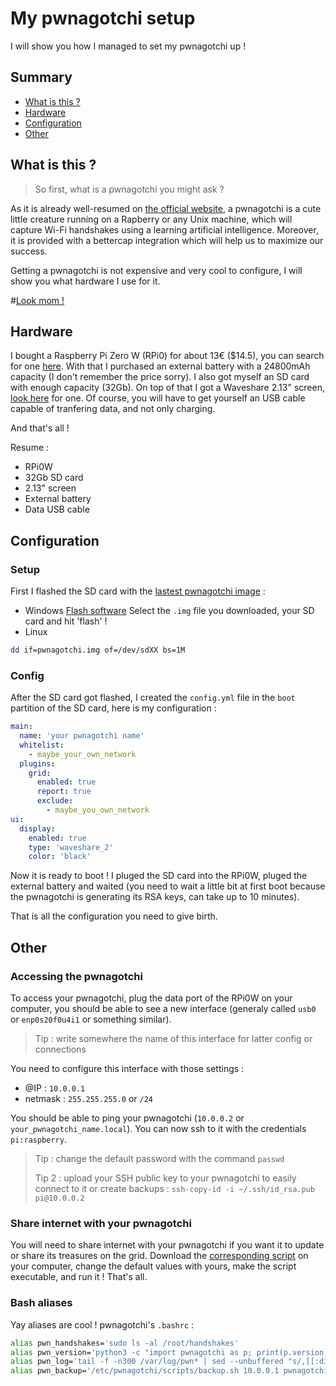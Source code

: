 # My pwnagotchi setup
I will show you how I managed to set my pwnagotchi up !

## Summary
* [What is this ?](#what-is-this-)
* [Hardware](#hardware)
* [Configuration](#configuration)
* [Other](#other)

## What is this ?
> So first, what is a pwnagotchi you might ask ?

As it is already well-resumed on [the official website](https://pwnagotchi.ai), a pwnagotchi is a cute little creature running on a Rapberry or any Unix machine, which will capture Wi-Fi handshakes using a learning artificial intelligence. Moreover, it is provided with a bettercap integration which will help us to maximize our success.

Getting a pwnagotchi is not expensive and very cool to configure, I will show you what hardware I use for it.

#[Look mom !](static/gris.png)

## Hardware
I bought a Raspberry Pi Zero W (RPi0) for about 13€ ($14.5), you can search for one [here](https://www.raspberrypi.org/products/raspberry-pi-zero-w/). With that I purchased an external battery with a 24800mAh capacity (I don't remember the price sorry).
I also got myself an SD card with enough capacity (32Gb). On top of that I got a Waveshare 2.13" screen, [look here](https://www.waveshare.com/2.13inch-e-paper-hat.htm) for one. Of course, you will have to get yourself an USB cable capable of tranfering data, and not only charging.

And that's all !

Resume :
* RPi0W
* 32Gb SD card
* 2.13" screen
* External battery
* Data USB cable

## Configuration
### Setup
First I flashed the SD card with the [lastest pwnagotchi image](https://github.com/evilsocket/pwnagotchi/releases) :
* Windows
[Flash software](https://www.balena.io/etcher/)
Select the `.img` file you downloaded, your SD card and hit 'flash' !
* Linux
```bash
dd if=pwnagotchi.img of=/dev/sdXX bs=1M
```

### Config
After the SD card got flashed, I created the `config.yml` file in the `boot` partition of the SD card, here is my configuration :
```yml
main:
  name: 'your pwnagotchi name'
  whitelist:
    - maybe_your_own_network
  plugins:
    grid:
      enabled: true
      report: true
      exclude:
        - maybe_you_own_network
ui:
  display:
    enabled: true
    type: 'waveshare_2'
    color: 'black'
```
Now it is ready to boot ! I pluged the SD card into the RPi0W, pluged the external battery and waited (you need to wait a little bit at first boot because the pwnagotchi is generating its RSA keys, can take up to 10 minutes).

That is all the configuration you need to give birth.

## Other
### Accessing the pwnagotchi
To access your pwnagotchi, plug the data port of the RPi0W on your computer, you should be able to see a new interface (generaly called `usb0` or `enp0s20f0u4i1` or something similar).
> Tip : write somewhere the name of this interface for latter config or connections

You need to configure this interface with those settings :
* @IP : `10.0.0.1`
* netmask : `255.255.255.0` or `/24`

You should be able to ping your pwnagotchi (`10.0.0.2` or `your_pwnagotchi_name.local`).
You can now ssh to it with the credentials `pi:raspberry`.
> Tip : change the default password with the command `passwd`
>
> Tip 2 : upload your SSH public key to your pwnagotchi to easily connect to it or create backups : `ssh-copy-id -i ~/.ssh/id_rsa.pub pi@10.0.0.2`

### Share internet with your pwnagotchi
You will need to share internet with your pwnagotchi if you want it to update or share its treasures on the grid.
Download the [corresponding script](https://pwnagotchi.ai/configuration/#host-connection-sharing) on your computer, change the default values with yours, make the script executable, and run it ! That's all.

### Bash aliases
Yay aliases are cool !
pwnagotchi's `.bashrc` :
```bash
alias pwn_handshakes='sudo ls -al /root/handshakes'
alias pwn_version='python3 -c "import pwnagotchi as p; print(p.version)"'
alias pwn_log='tail -f -n300 /var/log/pwn* | sed --unbuffered "s/,[[:digit:]]\{3\}\]//g" | cut -d " " -f 2-'
alias pwn_backup='/etc/pwnagotchi/scripts/backup.sh 10.0.0.1 pwnagotchi_backup.zip'
```
